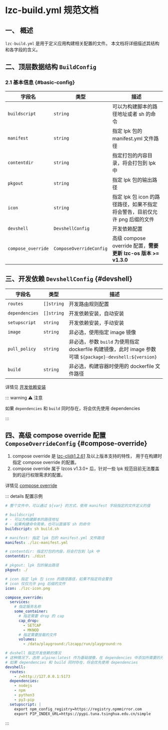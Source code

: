 # lzc-build.yml 规范文档

## 一、 概述

`lzc-build.yml` 是用于定义应用构建相关配置的文件。 本文档将详细描述其结构和各字段的含义。

## 二、顶层数据结构 `BuildConfig`

### 2.1 基本信息 {#basic-config}

| 字段名 | 类型 | 描述 |
| ---- | ---- | ---- |
| `buildscript` | `string` | 可以为构建脚本的路径地址或者 sh 的命令 |
| `manifest` | `string` | 指定 lpk 包的 manifest.yml 文件路径 |
| `contentdir` | `string` | 指定打包的内容目录，将会打包到 lpk 中 |
| `pkgout` | `string` | 指定 lpk 包的输出路径 |
| `icon` | `string` | 指定 lpk 包 icon 的路径路径，如果不指定将会警告，目前仅允许 png 后缀的文件 |
| `devshell` | `DevshellConfig` | 开发依赖配置 |
| `compose_override` | `ComposeOverrideConfig` | 高级 compose override 配置，**需要更新 lzc-os 版本 >= v1.3.0** |

## 三、开发依赖 `DevshellConfig` {#devshell}

| 字段名 | 类型 | 描述 |
| ---- | ---- | ---- |
| `routes` | `[]string` | 开发路由规则配置 |
| `dependencies` | `[]string` | 开发依赖安装，自动安装 |
| `setupscript` | `string` | 开发依赖安装，手动安装 |
| `image` | `string` | 非必选，使用指定 image 镜像 |
| `pull_policy` | `string` | 非必选，参数 `build` 为使用指定 dockerfile 构建镜像，此时 image 参数可填 `${package}-devshell:${version}` |
| `build` | `string` | 非必选，构建容器时使用的 dockerfile 文件路径 |

详情见 [开发依赖安装](../devshell-install-and-use.md)

::: warning ⚠️ 注意

如果 `dependencies` 和 `build` 同时存在，将会优先使用 dependencies

:::

## 四、高级 compose override 配置 `ComposeOverrideConfig` {#compose-override}

1. compose override 是 lzc-cli@1.2.61 及以上版本支持的特性， 用于在构建时指定 compose override 的配置。
2. compose override 属于 lzcos v1.3.0+ 后，针对一些 lpk 规范目前无法覆盖到的运行权限需求的配置。

详情见 [compose override](../advanced-compose-override.md)

::: details 配置示例
```yml
# 整个文件中，可以通过 ${var} 的方式，使用 manifest 字段指定的文件定义的值

# buildscript
# - 可以为构建脚本的路径地址
# - 如果构建命令简单，也可以直接写 sh 的命令
buildscript: sh build.sh

# manifest: 指定 lpk 包的 manifest.yml 文件路径
manifest: ./lzc-manifest.yml

# contentdir: 指定打包的内容，将会打包到 lpk 中
contentdir: ./dist

# pkgout: lpk 包的输出路径
pkgout: ./

# icon 指定 lpk 包 icon 的路径路径，如果不指定将会警告
# icon 仅仅允许 png 后缀的文件
icon: ./lzc-icon.png

compose_override:
  services:
    # 指定服务名称
    some_container:
      # 指定需要 drop 的 cap
      cap_drop:
        - SETCAP
        - MKNOD
      # 指定需要挂载的文件
      volumes:
        - /data/playground:/lzcapp/run/playground:ro

# dvshell 指定开发依赖的情况
# 这种情况下，选用 alpine:latest 作为基础镜像，在 dependencies 中添加所需要的开发依赖即可
# 如果 dependencies 和 build 同时存在，将会优先使用 dependencies
devshell:
  routes:
    - /=http://127.0.0.1:5173
  dependencies:
    - nodejs
    - npm
    - python3
    - py3-pip
  setupscript: |
    export npm_config_registry=https://registry.npmmirror.com
    export PIP_INDEX_URL=https://pypi.tuna.tsinghua.edu.cn/simple   
```
:::

